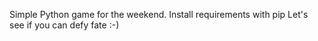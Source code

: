 Simple Python game for the weekend.
Install requirements with pip
Let's see if you can defy fate :-)